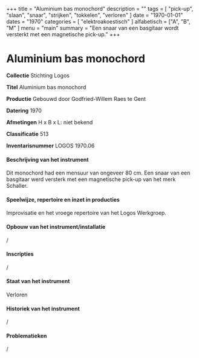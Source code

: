 ﻿+++
title = "Aluminium bas monochord"
description = ""
tags = [
    "pick-up",
"slaan",
"snaar",
"strijken",
"tokkelen",
"verloren"
]
date = "1970-01-01"
dates = "1970"
categories = [
    "elektroakoestisch"
]
alfabetisch = ["A", "B", "M"
]
menu = "main"
summary = "Een snaar van een basgitaar wordt versterkt met een magnetische pick-up."
+++

# Aluminium bas monochord

**Collectie**
Stichting Logos

**Titel**
Aluminium bas monochord

**Productie**
Gebouwd door Godfried-Willem Raes te Gent

**Datering**
1970

**Afmetingen**
H x B x L: niet bekend

**Classificatie**
513

**Inventarisnummer**
LOGOS 1970.06

#### Beschrijving van het instrument
Dit monochord had een mensuur van ongeveer 80 cm. Een snaar van een basgitaar werd versterk met een magnetische pick-up van het merk Schaller.

#### Speelwijze, repertoire en inzet in producties
Improvisatie en het vroege repertoire van het Logos Werkgroep. 

#### Opbouw van het instrument/installatie
/

#### Inscripties
/

#### Staat van het instrument
Verloren

#### Historiek van het instrument
/

#### Problematieken
/
